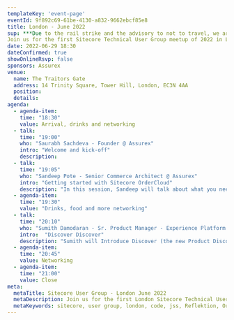 ```yaml
---
templateKey: 'event-page'
eventId: 9f892c69-61be-4130-a832-9662ebcf85e8
title: London - June 2022
sup: ***Due to the rail strike and the advisory to not to travel, we are pushing this event to 29th***
Join us for the first Sitecore Technical User Group meetup of 2022 in London. As Sitecore embarks on a transformation journey towards composable DXP, listen to experts as they talk about the latest and greatest in the world of Sitecore. Meet Sitecore enthusiasts and network over food and drinks at the Traitors Gate, Tower Hill. 
date: 2022-06-29 18:30
dateConfirmed: true
showOnlineRsvp: false
sponsors: Assurex
venue:
  name: The Traitors Gate 
  address: 14 Trinity Square, Tower Hill, London, EC3N 4AA
  position: 
  details:
agenda:
  - agenda-item:
    time: "18:30"
    value: Arrival, drinks and networking
  - talk:
    time: "19:00"
    who: "Saurabh Sachdeva - Founder @ Assurex"
    intro: "Welcome and kick-off"
    description:
  - talk: 
    time: "19:05"
    who: "Sandeep Pote - Senior Commerce Architect @ Assurex"
    intro: "Getting started with Sitecore OrderCloud"
    description: "In this session, Sandeep will talk about what you need to get started with development in Sitecore OrderCloud. The session will start with brief introduction to OrderCloud, setup up development environments, API console overview and working with OrderCloud Headstart."
  - agenda-item:
    time: "19:30"
    value: "Drinks, food and more networking"
  - talk:
    time: "20:10"
    who: "Sumith Damodaran - Sr. Product Manager - Experience Platform @ Sitecore"
    intro:  "Discover Discover"
    description: "Sumith will Introduce Discover (the new Product Discovery Platform from Sitecore), and demonstrate the platform capabilities and integration options it provides. A demo will also be given on how Pages & Widgets can be created using the platform."
  - agenda-item:
    time: "20:45"
    value: Networking
  - agenda-item:
    time: "21:00"
    value: Close
meta:
  metaTitle: Sitecore User Group - London June 2022  
  metaDescription: Join us for the first London Sitecore Technical User Group meetup of 2022 
  metaKeywords: sitecore, user group, london, code, jss, Reflektion, OrderCloud, commerce
---
```

